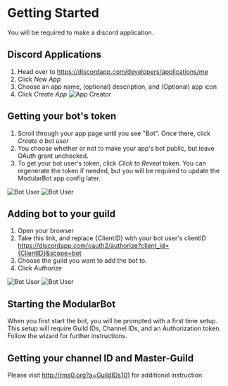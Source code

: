 # Getting Started
You will be required to make a discord application.

## Discord Applications

1. Head over to https://discordapp.com/developers/applications/me
2. Click *New App*
3. Choose an app name, (optional) description, and (Optional) app icon
4. Click *Create App*
![App Creator](http://cdn.rms0.org/img/NewApp2.png)

## Getting your bot's token
1. Scroll through your app page until you see "Bot". Once there, click *Create a bot user*
2. You choose whether or not to make your app's bot public, but leave OAuth grant unchecked.
3. To get your bot user's token, click *Click to Reveal* token. You can regenerate the token if needed, but you will be required to update the ModularBot app config later.

![Bot User](http://cdn.rms0.org/img/NewApp3.png)
![Bot User](http://cdn.rms0.org/img/NewApp4.png)

## Adding bot to your guild
1. Open your browser
2. Take this link, and replace {ClientID} with your bot user's clientID https://discordapp.com/oauth2/authorize?client_id={ClientID}&scope=bot
3. Choose the guild you want to add the bot to.
4. Click *Authorize*

![Bot User](http://cdn.rms0.org/img/NewApp5.png)
![Bot User](http://cdn.rms0.org/img/NewApp6.png)

## Starting the ModularBot
When you first start the bot, you will be prompted with a first time setup.
This setup will require Guild IDs, Channel IDs, and an Authorization token.
Follow the wizard for further instructions.

## Getting your channel ID and Master-Guild

Please visit http://rms0.org?a=GuildIDs101 for additional instruction.
